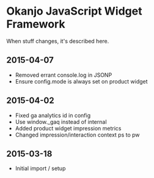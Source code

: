 
# Okanjo JavaScript Widget Framework

When stuff changes, it's described here.

## 2015-04-07
 * Removed errant console.log in JSONP
 * Ensure config.mode is always set on product widget

## 2015-04-02
 * Fixed ga analytics id in config
 * Use window._gaq instead of internal 
 * Added product widget impression metrics
 * Changed impression/interaction context ps to pw

## 2015-03-18
 * Initial import / setup